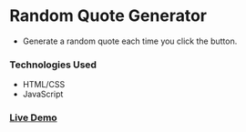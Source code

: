 # Random Quote Generator
- Generate a random quote each time you click the button. 

### Technologies Used
- HTML/CSS
- JavaScript

### [Live Demo](https://webd-with-sg.github.io/Random-Quote-Generator/)